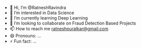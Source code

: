 - 👋 Hi, I’m @RatneshRavindra
- 👀 I’m interested in Data Science
- 🌱 I’m currently learning Deep Learning
- 💞️ I’m looking to collaborate on Fraud Detection Based Projects
- 📫 How to reach me ratneshpuralkar@gmail.com
- 😄 Pronouns: ...
- ⚡ Fun fact: ...

<!---
RatneshRavindra/RatneshRavindra is a ✨ special ✨ repository because its `README.md` (this file) appears on your GitHub profile.
You can click the Preview link to take a look at your changes.
--->
